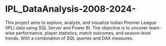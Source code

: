 # IPL_DataAnalysis-2008-2024-
This project aims to explore, analyze, and visualize Indian Premier League (IPL) data using SQL Server and Power BI. The objective is to uncover team-wise performance, player statistics, match outcomes, and season-level trends. With a combination of SQL queries and DAX measures.
